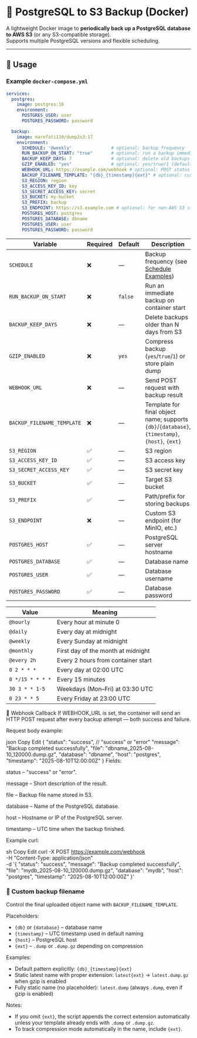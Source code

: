 # 🐘 PostgreSQL to S3 Backup (Docker)

A lightweight Docker image to **periodically back up a PostgreSQL database to AWS S3** (or any S3-compatible storage).  
Supports multiple PostgreSQL versions and flexible scheduling.

---

## 🚀 Usage

### Example `docker-compose.yml`
```yaml
services:
  postgres:
    image: postgres:16
    environment:
      POSTGRES_USER: user
      POSTGRES_PASSWORD: password

  backup:
    image: marefati110/dump2s3:17
    environment:
      SCHEDULE: '@weekly'               # optional: backup frequency
      RUN_BACKUP_ON_START: "true"       # optional: run a backup immediately on start
      BACKUP_KEEP_DAYS: 7               # optional: delete old backups from S3
      GZIP_ENABLED: "yes"               # optional: yes/true/1 (default) or no/false/0
      WEBHOOK_URL: https://example.com/webhook # optional: POST status JSON here
      BACKUP_FILENAME_TEMPLATE: "{db}_{timestamp}{ext}" # optional: customize final filename
      S3_REGION: region
      S3_ACCESS_KEY_ID: key
      S3_SECRET_ACCESS_KEY: secret
      S3_BUCKET: my-bucket
      S3_PREFIX: backup
      S3_ENDPOINT: https://s3.example.com # optional: for non-AWS S3 storage
      POSTGRES_HOST: postgres
      POSTGRES_DATABASE: dbname
      POSTGRES_USER: user
      POSTGRES_PASSWORD: password
```


| Variable               | Required | Default | Description                                                     |
| ---------------------- | -------- | ------- | --------------------------------------------------------------- |
| `SCHEDULE`             | ❌        | —       | Backup frequency (see [Schedule Examples](#-schedule-examples)) |
| `RUN_BACKUP_ON_START`  | ❌        | `false` | Run an immediate backup on container start                      |
| `BACKUP_KEEP_DAYS`     | ❌        | —       | Delete backups older than N days from S3                        |
| `GZIP_ENABLED`         | ❌        | `yes`   | Compress backup (`yes`/`true`/`1`) or store plain dump          |
| `WEBHOOK_URL`          | ❌        | —       | Send POST request with backup result                            |
| `BACKUP_FILENAME_TEMPLATE` | ❌    | —       | Template for final object name; supports `{db}`/`{database}`, `{timestamp}`, `{host}`, `{ext}` |
| `S3_REGION`            | ✅        | —       | S3 region                                                       |
| `S3_ACCESS_KEY_ID`     | ✅        | —       | S3 access key                                                   |
| `S3_SECRET_ACCESS_KEY` | ✅        | —       | S3 secret key                                                   |
| `S3_BUCKET`            | ✅        | —       | Target S3 bucket                                                |
| `S3_PREFIX`            | ✅        | —       | Path/prefix for storing backups                                 |
| `S3_ENDPOINT`          | ❌        | —       | Custom S3 endpoint (for MinIO, etc.)                            |
| `POSTGRES_HOST`        | ✅        | —       | PostgreSQL server hostname                                      |
| `POSTGRES_DATABASE`    | ✅        | —       | Database name                                                   |
| `POSTGRES_USER`        | ✅        | —       | Database username                                               |
| `POSTGRES_PASSWORD`    | ✅        | —       | Database password                                               |



| Value            | Meaning                            |
| ---------------- | ---------------------------------- |
| `@hourly`        | Every hour at minute 0             |
| `@daily`         | Every day at midnight              |
| `@weekly`        | Every Sunday at midnight           |
| `@monthly`       | First day of the month at midnight |
| `@every 2h`      | Every 2 hours from container start |
| `0 2 * * *`      | Every day at 02:00 UTC             |
| `0 */15 * * * *` | Every 15 minutes                   |
| `30 3 * * 1-5`   | Weekdays (Mon–Fri) at 03:30 UTC    |
| `0 23 * * 5`     | Every Friday at 23:00 UTC          |


🔔 Webhook Callback
If WEBHOOK_URL is set, the container will send an HTTP POST request after every backup attempt — both success and failure.

Request body example:

json
Copy
Edit
{
  "status": "success",        // "success" or "error"
  "message": "Backup completed successfully",
  "file": "dbname_2025-08-10_120000.dump.gz",
  "database": "dbname",
  "host": "postgres",
  "timestamp": "2025-08-10T12:00:00Z"
}
Fields:

status – "success" or "error".

message – Short description of the result.

file – Backup file name stored in S3.

database – Name of the PostgreSQL database.

host – Hostname or IP of the PostgreSQL server.

timestamp – UTC time when the backup finished.

Example curl:

sh
Copy
Edit
curl -X POST https://example.com/webhook \
  -H "Content-Type: application/json" \
  -d '{
        "status": "success",
        "message": "Backup completed successfully",
        "file": "mydb_2025-08-10_120000.dump.gz",
        "database": "mydb",
        "host": "postgres",
        "timestamp": "2025-08-10T12:00:00Z"
      }'

### 📄 Custom backup filename

Control the final uploaded object name with `BACKUP_FILENAME_TEMPLATE`.

Placeholders:
- `{db}` or `{database}` – database name
- `{timestamp}` – UTC timestamp used in default naming
- `{host}` – PostgreSQL host
- `{ext}` – `.dump` or `.dump.gz` depending on compression

Examples:
- Default pattern explicitly: `{db}_{timestamp}{ext}`
- Static latest name with proper extension: `latest{ext}` → `latest.dump.gz` when gzip is enabled
- Fully static name (no placeholder): `latest.dump` (always `.dump`, even if gzip is enabled)

Notes:
- If you omit `{ext}`, the script appends the correct extension automatically unless your template already ends with `.dump` or `.dump.gz`.
- To track compression mode automatically in the name, include `{ext}`.

